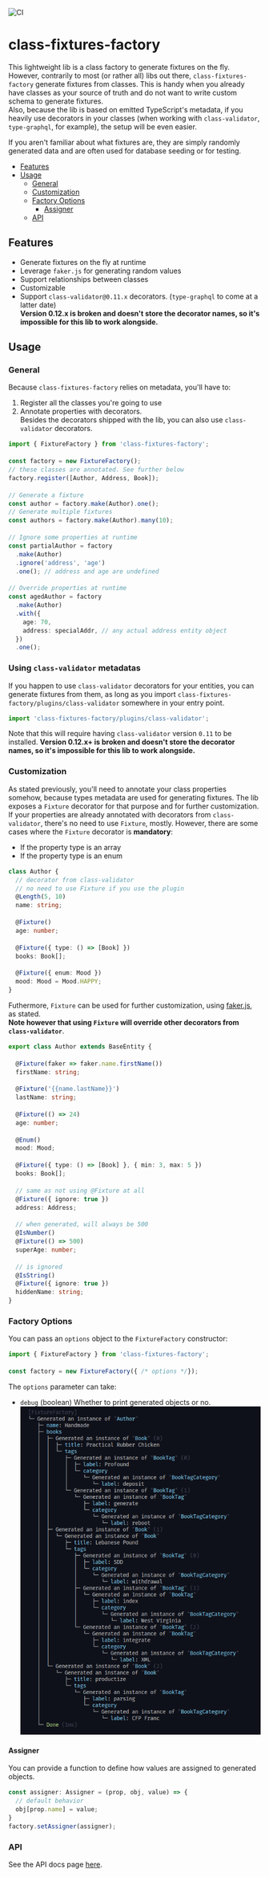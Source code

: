 ![CI](https://github.com/CyriacBr/class-fixtures-factory/workflows/CI/badge.svg)

# class-fixtures-factory <!-- omit in toc -->

This lightweight lib is a class factory to generate fixtures on the fly. However, contrarily to most (or rather all)
libs out there, `class-fixtures-factory` generate fixtures from classes. This is handy when you already have
classes as your source of truth and do not want to write custom schema to generate fixtures.  
Also, because the lib is based on emitted TypeScript's metadata, if you heavily
use decorators in your classes (when working with `class-validator`, `type-graphql`, for example), the setup will be even easier.

If you aren't familiar about what fixtures are, they are simply randomly generated data and are often used for database
seeding or for testing.

- [Features](#features)
- [Usage](#usage)
  - [General](#general)
  - [Customization](#customization)
  - [Factory Options](#factory-options)
    - [Assigner](#assigner)
  - [API](#api)

## Features

- Generate fixtures on the fly at runtime
- Leverage `faker.js` for generating random values
- Support relationships between classes
- Customizable
- Support `class-validator@0.11.x` decorators. (`type-graphql` to come at a latter date)  
  **Version 0.12.x is broken and doesn't store the decorator names, so it's impossible for this lib to work alongside.**

## Usage

### General

Because `class-fixtures-factory` relies on metadata, you'll have to:

1. Register all the classes you're going to use
2. Annotate properties with decorators.  
   Besides the decorators shipped with the lib, you can also use `class-validator` decorators.

```ts
import { FixtureFactory } from 'class-fixtures-factory';

const factory = new FixtureFactory();
// these classes are annotated. See further below
factory.register([Author, Address, Book]);

// Generate a fixture
const author = factory.make(Author).one();
// Generate multiple fixtures
const authors = factory.make(Author).many(10);

// Ignore some properties at runtime
const partialAuthor = factory
  .make(Author)
  .ignore('address', 'age')
  .one(); // address and age are undefined

// Override properties at runtime
const agedAuthor = factory
  .make(Author)
  .with({
    age: 70,
    address: specialAddr, // any actual address entity object
  })
  .one();
```

### Using `class-validator` metadatas

If you happen to use `class-validator` decorators for your entities, you can generate fixtures from them, as long as you import `class-fixtures-factory/plugins/class-validator` somewhere in your entry point.

```ts
import 'class-fixtures-factory/plugins/class-validator';
```

Note that this will require having `class-validator` version `0.11` to be installed.
**Version 0.12.x+ is broken and doesn't store the decorator names, so it's impossible for this lib to work alongside.**

### Customization

As stated previously, you'll need to annotate your class properties somehow, because types metadata
are used for generating fixtures.
The lib exposes a `Fixture` decorator for that purpose and for further customization.
If your properties are already annotated with decorators from `class-validator`, there's no need to use `Fixture`, mostly. 
However, there are some cases where the `Fixture` decorator is **mandatory**:

- If the property type is an array
- If the property type is an enum

```ts
class Author {
  // decorator from class-validator
  // no need to use Fixture if you use the plugin
  @Length(5, 10)
  name: string;

  @Fixture()
  age: number;

  @Fixture({ type: () => [Book] })
  books: Book[];

  @Fixture({ enum: Mood })
  mood: Mood = Mood.HAPPY;
}
```

Futhermore, `Fixture` can be used for further customization, using [faker.js](https://github.com/marak/Faker.js/#api), as stated.  
**Note however that using `Fixture` will override other decorators from `class-validator`**.

```ts
export class Author extends BaseEntity {

  @Fixture(faker => faker.name.firstName())
  firstName: string;

  @Fixture('{{name.lastName}}')
  lastName: string;

  @Fixture(() => 24)
  age: number;

  @Enum()
  mood: Mood;

  @Fixture({ type: () => [Book] }, { min: 3, max: 5 })
  books: Book[];

  // same as not using @Fixture at all
  @Fixture({ ignore: true })
  address: Address;

  // when generated, will always be 500
  @IsNumber()
  @Fixture(() => 500)
  superAge: number;

  // is ignored
  @IsString()
  @Fixture({ ignore: true })
  hiddenName: string;
}
```

### Factory Options

You can pass an `options` object to the `FixtureFactory` constructor:

```ts
import { FixtureFactory } from 'class-fixtures-factory';

const factory = new FixtureFactory({ /* options */});
```

The `options` parameter can take:
* `debug` (boolean)
  Whether to print generated objects or no.
  ![](debug.png)


#### Assigner

You can provide a function to define how values are assigned to generated objects.
```ts
const assigner: Assigner = (prop, obj, value) => {
  // default behavior
  obj[prop.name] = value;
}
factory.setAssigner(assigner);
```

### API

See the API docs page [here](./docs/markdown/index.md).
